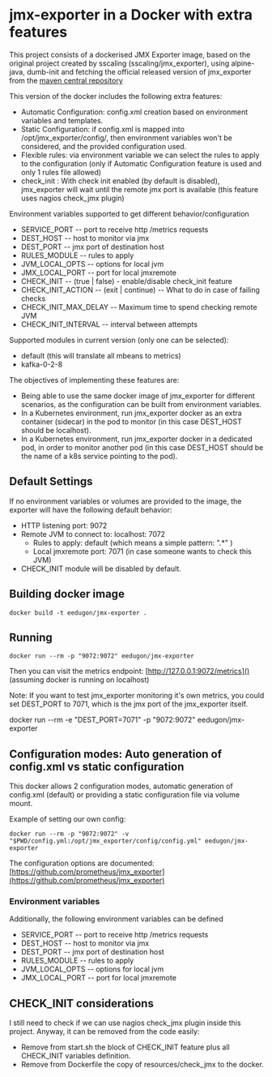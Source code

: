# jmx-exporter in a Docker with extra features

This project consists of a dockerised JMX Exporter image, based on the original project created by sscaling (sscaling/jmx_exporter), using alpine-java, dumb-init and fetching the official released version of jmx_exporter from the [maven central repository](https://repo1.maven.org/maven2/io/prometheus/jmx/jmx_prometheus_httpserver/)

This version of the docker includes the following extra features:

  * Automatic Configuration: config.xml creation based on environment variables and templates.
  * Static Configuration: if config.xml is mapped into /opt/jmx_exporter/config/, then environment variables won't be considered, and the provided configuration used.
  * Flexible rules: via environment variable we can select the rules to apply to the configuration (only if Automatic Configuration feature is used and only 1 rules file allowed)
  * check_init : With check init enabled (by default is disabled), jmx_exporter will wait until the remote jmx port is available (this feature uses nagios check_jmx plugin)

Environment variables supported to get different behavior/configuration

  * SERVICE_PORT -- port to receive http /metrics requests
  * DEST_HOST -- host to monitor via jmx
  * DEST_PORT -- jmx port of destination host
  * RULES_MODULE -- rules to apply
  * JVM_LOCAL_OPTS -- options for local jvm
  * JMX_LOCAL_PORT -- port for local jmxremote
  * CHECK_INIT -- (true | false) - enable/disable check_init feature
  * CHECK_INIT_ACTION -- (exit | continue) -- What to do in case of failing checks
  * CHECK_INIT_MAX_DELAY --  Maximum time to spend checking remote JVM
  * CHECK_INIT_INTERVAL -- interval between attempts

Supported modules in current version (only one can be selected):
  * default (this will translate all mbeans to metrics)
  * kafka-0-2-8

The objectives of implementing these features are:

  * Being able to use the same docker image of jmx_exporter for different scenarios, as the configuration can be built from environment variables.
  * In a Kubernetes environment, run jmx_exporter docker as an extra container (sidecar) in the pod to monitor (in this case DEST_HOST should be localhost).
  * In a Kubernetes environment, run jmx_exporter docker in a dedicated pod, in order to monitor another pod (in this case DEST_HOST should be the name of a k8s service pointing to the pod).

## Default Settings

If no environment variables or volumes are provided to the image, the exporter will have the following default behavior:

  * HTTP listening port: 9072
  * Remote JVM to connect to: localhost: 7072
	* Rules to apply: default (which means a simple pattern: ".\*" )
	* Local jmxremote port: 7071 (in case someone wants to check this JVM)
  * CHECK_INIT module will be disabled by default.

## Building docker image

	docker build -t eedugon/jmx-exporter .

## Running

	docker run --rm -p "9072:9072" eedugon/jmx-exporter

Then you can visit the metrics endpoint: [http://127.0.0.1:9072/metrics]() (assuming docker is running on localhost)

Note: If you want to test jmx_exporter monitoring it's own metrics, you could set DEST_PORT to 7071, which is the jmx port of the jmx_exporter itself.

  docker run --rm -e "DEST_PORT=7071" -p "9072:9072" eedugon/jmx-exporter


## Configuration modes: Auto generation of config.xml vs static configuration

This docker allows 2 configuration modes, automatic generation of config.xml (default) or providing a static configuration file via volume mount.

Example of setting our own config:

	docker run --rm -p "9072:9072" -v "$PWD/config.yml:/opt/jmx_exporter/config/config.yml" eedugon/jmx-exporter

The configuration options are documented: [https://github.com/prometheus/jmx_exporter](https://github.com/prometheus/jmx_exporter)

### Environment variables

Additionally, the following environment variables can be defined

* SERVICE_PORT -- port to receive http /metrics requests
* DEST_HOST -- host to monitor via jmx
* DEST_PORT -- jmx port of destination host
* RULES_MODULE -- rules to apply
* JVM_LOCAL_OPTS -- options for local jvm
* JMX_LOCAL_PORT -- port for local jmxremote

## CHECK_INIT considerations

I still need to check if we can use nagios check_jmx plugin inside this project. Anyway, it can be removed from the code easily:
  * Remove from start.sh the block of CHECK_INIT feature plus all CHECK_INIT variables definition.
  * Remove from Dockerfile the copy of resources/check_jmx to the docker.
